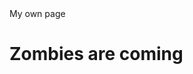 <DOCTYPE html>
<html lang="en">
<head>
<titl>My own page</title>
<meta charset="utf-8">
<meta name="viewport" content="width=device-width, initial-scale=1.0">
<meta name="keywords" content="Zombie, apocalypse, End of Humanity, Doomsday">
<meta name="zombie.css" rel="stylesheet">
</head>
<body>
</body>
<footer>
<h1>Zombies are coming</h1>
</footer>
</html>
